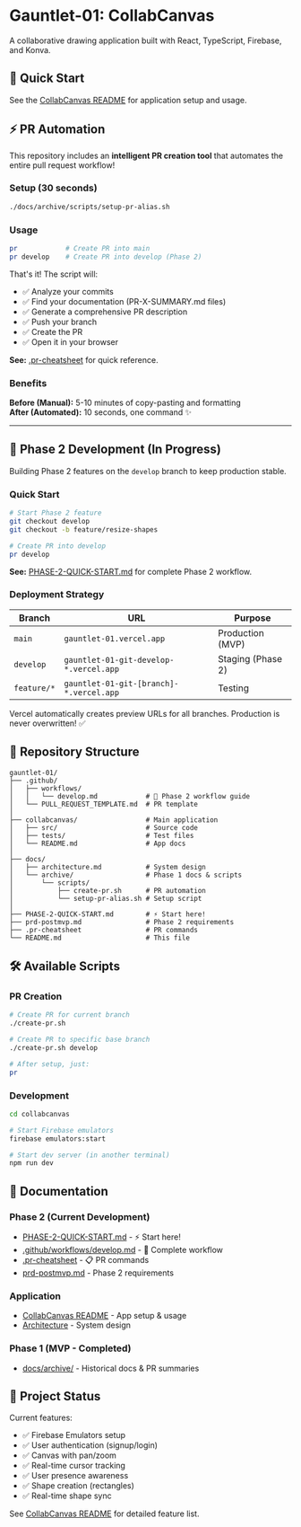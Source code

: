 # Gauntlet-01: CollabCanvas

A collaborative drawing application built with React, TypeScript, Firebase, and Konva.

## 🚀 Quick Start

See the [CollabCanvas README](./collabcanvas/README.md) for application setup and usage.

## ⚡ PR Automation

This repository includes an **intelligent PR creation tool** that automates the entire pull request workflow!

### Setup (30 seconds)

```bash
./docs/archive/scripts/setup-pr-alias.sh
```

### Usage

```bash
pr            # Create PR into main
pr develop    # Create PR into develop (Phase 2)
```

That's it! The script will:
- ✅ Analyze your commits
- ✅ Find your documentation (PR-X-SUMMARY.md files)
- ✅ Generate a comprehensive PR description
- ✅ Push your branch
- ✅ Create the PR
- ✅ Open it in your browser

**See:** [.pr-cheatsheet](.pr-cheatsheet) for quick reference.

### Benefits

**Before (Manual):** 5-10 minutes of copy-pasting and formatting  
**After (Automated):** 10 seconds, one command ✨

---

## 🎨 Phase 2 Development (In Progress)

Building Phase 2 features on the `develop` branch to keep production stable.

### Quick Start

```bash
# Start Phase 2 feature
git checkout develop
git checkout -b feature/resize-shapes

# Create PR into develop
pr develop
```

**See:** [PHASE-2-QUICK-START.md](PHASE-2-QUICK-START.md) for complete Phase 2 workflow.

### Deployment Strategy

| Branch | URL | Purpose |
|--------|-----|---------|
| `main` | `gauntlet-01.vercel.app` | Production (MVP) |
| `develop` | `gauntlet-01-git-develop-*.vercel.app` | Staging (Phase 2) |
| `feature/*` | `gauntlet-01-git-[branch]-*.vercel.app` | Testing |

Vercel automatically creates preview URLs for all branches. Production is never overwritten! ✅

## 📁 Repository Structure

```
gauntlet-01/
├── .github/
│   ├── workflows/
│   │   └── develop.md            # 📘 Phase 2 workflow guide
│   └── PULL_REQUEST_TEMPLATE.md  # PR template
│
├── collabcanvas/                 # Main application
│   ├── src/                      # Source code
│   ├── tests/                    # Test files
│   └── README.md                 # App docs
│
├── docs/
│   ├── architecture.md           # System design
│   └── archive/                  # Phase 1 docs & scripts
│       └── scripts/
│           ├── create-pr.sh      # PR automation
│           └── setup-pr-alias.sh # Setup script
│
├── PHASE-2-QUICK-START.md        # ⚡ Start here!
├── prd-postmvp.md                # Phase 2 requirements
├── .pr-cheatsheet                # PR commands
└── README.md                     # This file
```

## 🛠️ Available Scripts

### PR Creation

```bash
# Create PR for current branch
./create-pr.sh

# Create PR to specific base branch
./create-pr.sh develop

# After setup, just:
pr
```

### Development

```bash
cd collabcanvas

# Start Firebase emulators
firebase emulators:start

# Start dev server (in another terminal)
npm run dev
```

## 📖 Documentation

### Phase 2 (Current Development)
- [PHASE-2-QUICK-START.md](./PHASE-2-QUICK-START.md) - ⚡ Start here!
- [.github/workflows/develop.md](./.github/workflows/develop.md) - 📘 Complete workflow
- [.pr-cheatsheet](./.pr-cheatsheet) - 📋 PR commands
- [prd-postmvp.md](./prd-postmvp.md) - Phase 2 requirements

### Application
- [CollabCanvas README](./collabcanvas/README.md) - App setup & usage
- [Architecture](./docs/architecture.md) - System design

### Phase 1 (MVP - Completed)
- [docs/archive/](./docs/archive/) - Historical docs & PR summaries

## 🎯 Project Status

Current features:
- ✅ Firebase Emulators setup
- ✅ User authentication (signup/login)
- ✅ Canvas with pan/zoom
- ✅ Real-time cursor tracking
- ✅ User presence awareness
- ✅ Shape creation (rectangles)
- ✅ Real-time shape sync

See [CollabCanvas README](./collabcanvas/README.md) for detailed feature list.

